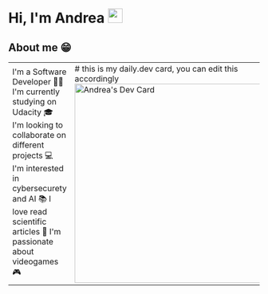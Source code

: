 # Hi, I'm Andrea <img src="https://github.com/TheDudeThatCode/TheDudeThatCode/blob/master/Assets/Developer.gif" width="29px">
<!--
**AndreaScacchi/AndreaScacchi** is a ✨ _special_ ✨ repository because its `README.md` (this file) appears on your GitHub profile.

Here are some ideas to get you started:

- 🔭 I’m currently working on ...
- 🌱 I’m currently learning ...
- 👯 I’m looking to collaborate on ...
- 🤔 I’m looking for help with ...
- 💬 Ask me about ...
- 📫 How to reach me: ...
- 😄 Pronouns: ...
- ⚡ Fun fact: ...
-->

## About me 😁
<table>
<tr>
  <td valign="center">
    I'm a Software Developer 🧑‍💻
    I'm currently studying on Udacity 🎓
   I'm looking to collaborate on different projects 💻
   I'm interested in cybersecurety and AI 📚
   I love read scientific articles 🔭
   I'm passionate about videogames 🎮
<td >
# this is my daily.dev card, you can edit this accordingly
    <a href="https://app.daily.dev/ghostpy"><img src="https://api.daily.dev/devcards/a3fb4624ddc84c31a43ad3af6eb606d2.png?r=2bn" width="400" alt="Andrea's Dev Card"/></a>
  </td>
</tr>
</table>
